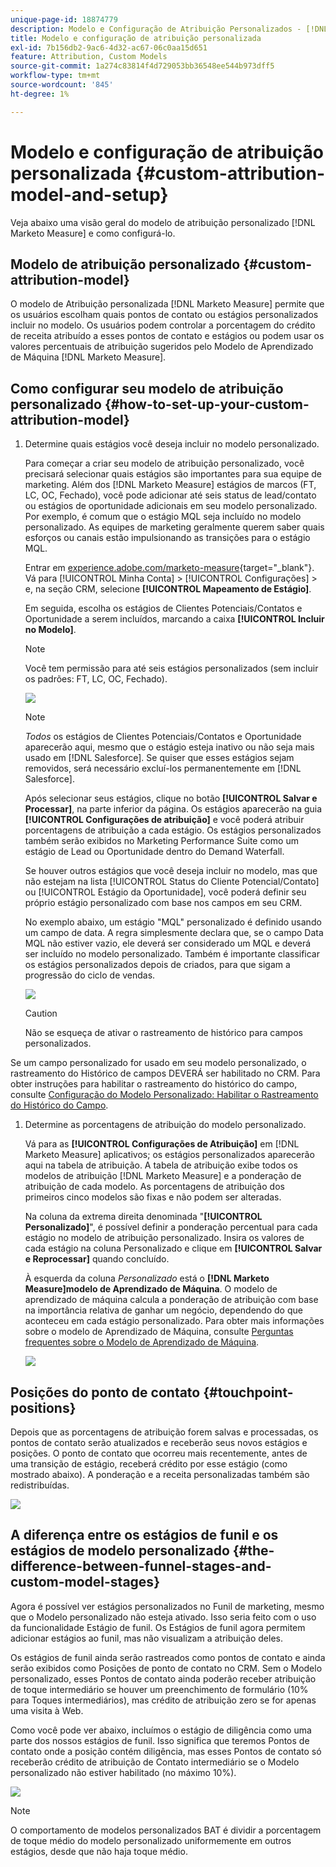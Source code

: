 ```yaml
---
unique-page-id: 18874779
description: Modelo e Configuração de Atribuição Personalizados - [!DNL Marketo Measure]
title: Modelo e configuração de atribuição personalizada
exl-id: 7b156db2-9ac6-4d32-ac67-06c0aa15d651
feature: Attribution, Custom Models
source-git-commit: 1a274c83814f4d729053bb36548ee544b973dff5
workflow-type: tm+mt
source-wordcount: '845'
ht-degree: 1%

---
```


# Modelo e configuração de atribuição personalizada {#custom-attribution-model-and-setup}

Veja abaixo uma visão geral do modelo de atribuição personalizado [!DNL Marketo Measure] e como configurá-lo.

## Modelo de atribuição personalizado {#custom-attribution-model}

O modelo de Atribuição personalizada [!DNL Marketo Measure] permite que os usuários escolham quais pontos de contato ou estágios personalizados incluir no modelo. Os usuários podem controlar a porcentagem do crédito de receita atribuído a esses pontos de contato e estágios ou podem usar os valores percentuais de atribuição sugeridos pelo Modelo de Aprendizado de Máquina [!DNL Marketo Measure].

## Como configurar seu modelo de atribuição personalizado {#how-to-set-up-your-custom-attribution-model}

1. Determine quais estágios você deseja incluir no modelo personalizado.

   Para começar a criar seu modelo de atribuição personalizado, você precisará selecionar quais estágios são importantes para sua equipe de marketing. Além dos [!DNL Marketo Measure] estágios de marcos (FT, LC, OC, Fechado), você pode adicionar até seis status de lead/contato ou estágios de oportunidade adicionais em seu modelo personalizado. Por exemplo, é comum que o estágio MQL seja incluído no modelo personalizado. As equipes de marketing geralmente querem saber quais esforços ou canais estão impulsionando as transições para o estágio MQL.

   Entrar em [experience.adobe.com/marketo-measure](https://experience.adobe.com/marketo-measure){target="_blank"}. Vá para [!UICONTROL Minha Conta] > [!UICONTROL Configurações] > e, na seção CRM, selecione **[!UICONTROL Mapeamento de Estágio]**.

   Em seguida, escolha os estágios de Clientes Potenciais/Contatos e Oportunidade a serem incluídos, marcando a caixa **[!UICONTROL Incluir no Modelo]**.

   >[!NOTE]
   >
   >Você tem permissão para até seis estágios personalizados (sem incluir os padrões: FT, LC, OC, Fechado).

   ![](assets/1-1.png)

   >[!NOTE]
   >
   >_Todos_ os estágios de Clientes Potenciais/Contatos e Oportunidade aparecerão aqui, mesmo que o estágio esteja inativo ou não seja mais usado em [!DNL Salesforce]. Se quiser que esses estágios sejam removidos, será necessário excluí-los permanentemente em [!DNL Salesforce].

   Após selecionar seus estágios, clique no botão **[!UICONTROL Salvar e Processar]**, na parte inferior da página. Os estágios aparecerão na guia **[!UICONTROL Configurações de atribuição]** e você poderá atribuir porcentagens de atribuição a cada estágio. Os estágios personalizados também serão exibidos no Marketing Performance Suite como um estágio de Lead ou Oportunidade dentro do Demand Waterfall.

   Se houver outros estágios que você deseja incluir no modelo, mas que não estejam na lista [!UICONTROL Status do Cliente Potencial/Contato] ou [!UICONTROL Estágio da Oportunidade], você poderá definir seu próprio estágio personalizado com base nos campos em seu CRM.

   No exemplo abaixo, um estágio &quot;MQL&quot; personalizado é definido usando um campo de data. A regra simplesmente declara que, se o campo Data MQL não estiver vazio, ele deverá ser considerado um MQL e deverá ser incluído no modelo personalizado. Também é importante classificar os estágios personalizados depois de criados, para que sigam a progressão do ciclo de vendas.

   ![](assets/2-1.png)

   >[!CAUTION]
   >
   >Não se esqueça de ativar o rastreamento de histórico para campos personalizados.

Se um campo personalizado for usado em seu modelo personalizado, o rastreamento do Histórico de campos DEVERÁ ser habilitado no CRM. Para obter instruções para habilitar o rastreamento do histórico do campo, consulte [Configuração do Modelo Personalizado: Habilitar o Rastreamento do Histórico do Campo](/help/advanced-marketo-measure-features/custom-attribution-models/custom-model-setup-enable-field-history-tracking.md).

1. Determine as porcentagens de atribuição do modelo personalizado.

   Vá para as **[!UICONTROL Configurações de Atribuição]** em [!DNL Marketo Measure] aplicativos; os estágios personalizados aparecerão aqui na tabela de atribuição. A tabela de atribuição exibe todos os modelos de atribuição [!DNL Marketo Measure] e a ponderação de atribuição de cada modelo. As porcentagens de atribuição dos primeiros cinco modelos são fixas e não podem ser alteradas.

   Na coluna da extrema direita denominada &quot;**[!UICONTROL Personalizado]**&quot;, é possível definir a ponderação percentual para cada estágio no modelo de atribuição personalizado. Insira os valores de cada estágio na coluna Personalizado e clique em **[!UICONTROL Salvar e Reprocessar]** quando concluído.

   À esquerda da coluna _Personalizado_ está o **[!DNL Marketo Measure]modelo de Aprendizado de Máquina**. O modelo de aprendizado de máquina calcula a ponderação de atribuição com base na importância relativa de ganhar um negócio, dependendo do que aconteceu em cada estágio personalizado. Para obter mais informações sobre o modelo de Aprendizado de Máquina, consulte [Perguntas frequentes sobre o Modelo de Aprendizado de Máquina](/help/advanced-marketo-measure-features/custom-attribution-models/machine-learning-model-faq.md).

   ![](assets/3.png)

## Posições do ponto de contato {#touchpoint-positions}

Depois que as porcentagens de atribuição forem salvas e processadas, os pontos de contato serão atualizados e receberão seus novos estágios e posições. O ponto de contato que ocorreu mais recentemente, antes de uma transição de estágio, receberá crédito por esse estágio (como mostrado abaixo). A ponderação e a receita personalizadas também são redistribuídas.

![](assets/4.png)

## A diferença entre os estágios de funil e os estágios de modelo personalizado {#the-difference-between-funnel-stages-and-custom-model-stages}

Agora é possível ver estágios personalizados no Funil de marketing, mesmo que o Modelo personalizado não esteja ativado. Isso seria feito com o uso da funcionalidade Estágio de funil. Os Estágios de funil agora permitem adicionar estágios ao funil, mas não visualizam a atribuição deles.

Os estágios de funil ainda serão rastreados como pontos de contato e ainda serão exibidos como Posições de ponto de contato no CRM. Sem o Modelo personalizado, esses Pontos de contato ainda poderão receber atribuição de toque intermediário se houver um preenchimento de formulário (10% para Toques intermediários), mas crédito de atribuição zero se for apenas uma visita à Web.

Como você pode ver abaixo, incluímos o estágio de diligência como uma parte dos nossos estágios de funil. Isso significa que teremos Pontos de contato onde a posição contém diligência, mas esses Pontos de contato só receberão crédito de atribuição de Contato intermediário se o Modelo personalizado não estiver habilitado (no máximo 10%).

![](assets/5.png)

>[!NOTE]
>
>O comportamento de modelos personalizados BAT é dividir a porcentagem de toque médio do modelo personalizado uniformemente em outros estágios, desde que não haja toque médio.
